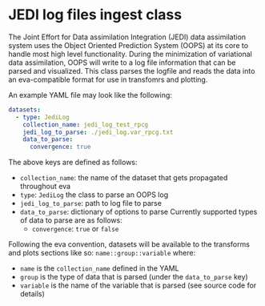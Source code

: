# JEDI log files ingest class
The Joint Effort for Data assimilation Integration (JEDI) data assimilation system uses the Object Oriented Prediction System (OOPS) at its core to handle most high level functionality. During the minimization of variational data assimilation, OOPS will write to a log file information that can be parsed and visualized. This class parses the logfile and reads the data into an eva-compatible format for use in transfomrs and plotting.

An example YAML file may look like the following:
``` yaml
datasets:
  - type: JediLog
    collection_name: jedi_log_test_rpcg
    jedi_log_to_parse: ./jedi_log.var_rpcg.txt
    data_to_parse:
      convergence: true
```

The above keys are defined as follows:

- `collection_name`: the name of the dataset that gets propagated throughout eva
- `type`: `JediLog` the class to parse an OOPS log
- `jedi_log_to_parse`: path to log file to parse
- `data_to_parse`: dictionary of options to parse
Currently supported types of data to parse are as follows:
    - `convergence`: `true` or `false`

Following the eva convention, datasets will be available to the transforms and plots sections like so:
`name::group::variable`
where:
- `name` is the `collection_name` defined in the YAML
- `group` is the type of data that is parsed (under the `data_to_parse` key)
- `variable` is the name of the variable that is parsed (see source code for details)

